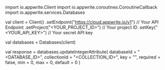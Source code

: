 import io.appwrite.Client
import io.appwrite.coroutines.CoroutineCallback
import io.appwrite.services.Databases

val client = Client()
    .setEndpoint("https://cloud.appwrite.io/v1") // Your API Endpoint
    .setProject("<YOUR_PROJECT_ID>") // Your project ID
    .setKey("<YOUR_API_KEY>") // Your secret API key

val databases = Databases(client)

val response = databases.updateIntegerAttribute(
    databaseId = "<DATABASE_ID>",
    collectionId = "<COLLECTION_ID>",
    key = "",
    required = false,
    min = 0,
    max = 0,
    default = 0
)
